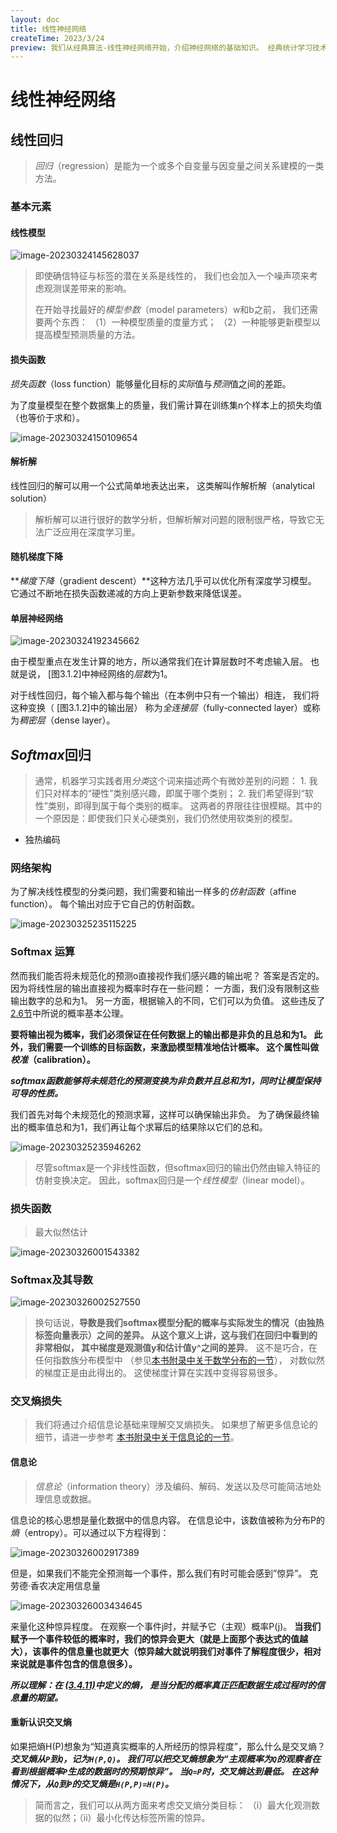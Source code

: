 ```yaml
---
layout: doc
title: 线性神经网络
createTime: 2023/3/24
preview: 我们从经典算法-线性神经网络开始，介绍神经网络的基础知识。 经典统计学习技术中的线性回归和softmax回归可以视为线性神经网络， 这些知识将为本书其他部分中更复杂的技术奠定基础。
---
```


# 线性神经网络

## 线性回归

> *回归*（regression）是能为一个或多个自变量与因变量之间关系建模的一类方法。

### 基本元素

#### 线性模型

![image-20230324145628037](https://raw.githubusercontent.com/Mistsink/image-host/main/img/image-20230324145628037.png)

> 即使确信特征与标签的潜在关系是线性的， 我们也会加入一个噪声项来考虑观测误差带来的影响。
>
> 在开始寻找最好的*模型参数*（model parameters）w和b之前， 我们还需要两个东西： （1）一种模型质量的度量方式； （2）一种能够更新模型以提高模型预测质量的方法。

#### 损失函数

*损失函数*（loss function）能够量化目标的*实际*值与*预测*值之间的差距。

为了度量模型在整个数据集上的质量，我们需计算在训练集n个样本上的损失均值（也等价于求和）。

![image-20230324150109654](https://raw.githubusercontent.com/Mistsink/image-host/main/img/image-20230324150109654.png)

#### 解析解

线性回归的解可以用一个公式简单地表达出来， 这类解叫作解析解（analytical solution）

> 解析解可以进行很好的数学分析，但解析解对问题的限制很严格，导致它无法广泛应用在深度学习里。

#### 随机梯度下降

***梯度下降*（gradient descent）**这种方法几乎可以优化所有深度学习模型。 它通过不断地在损失函数递减的方向上更新参数来降低误差。

#### 单层神经网络

![image-20230324192345662](https://raw.githubusercontent.com/Mistsink/image-host/main/img/image-20230324192345662.png)

由于模型重点在发生计算的地方，所以通常我们在计算层数时不考虑输入层。 也就是说， [图3.1.2]中神经网络的*层数*为1。

对于线性回归，每个输入都与每个输出（在本例中只有一个输出）相连， 我们将这种变换（ [图3.1.2]中的输出层） 称为*全连接层*（fully-connected layer）或称为*稠密层*（dense layer）。

## ***Softmax***回归

> 通常，机器学习实践者用*分类*这个词来描述两个有微妙差别的问题： 1. 我们只对样本的“硬性”类别感兴趣，即属于哪个类别； 2. 我们希望得到“软性”类别，即得到属于每个类别的概率。 这两者的界限往往很模糊。其中的一个原因是：即使我们只关心硬类别，我们仍然使用软类别的模型。

- 独热编码

### 网络架构

为了解决线性模型的分类问题，我们需要和输出一样多的*仿射函数*（affine function）。 每个输出对应于它自己的仿射函数。

![image-20230325235115225](https://raw.githubusercontent.com/Mistsink/image-host/main/img/image-20230325235115225.png)

### Softmax 运算

然而我们能否将未规范化的预测o直接视作我们感兴趣的输出呢？ 答案是否定的。 因为将线性层的输出直接视为概率时存在一些问题： 一方面，我们没有限制这些输出数字的总和为1。 另一方面，根据输入的不同，它们可以为负值。 这些违反了 [2.6节](https://zh.d2l.ai/chapter_preliminaries/probability.html#sec-prob)中所说的概率基本公理。

**要将输出视为概率，我们必须保证在任何数据上的输出都是非负的且总和为1。 此外，我们需要一个训练的目标函数，来激励模型精准地估计概率。 这个属性叫做*校准*（calibration）。**

***softmax函数能够将未规范化的预测变换为非负数并且总和为1，同时让模型保持 可导的性质。***

我们首先对每个未规范化的预测求幂，这样可以确保输出非负。 为了确保最终输出的概率值总和为1，我们再让每个求幂后的结果除以它们的总和。

![image-20230325235946262](https://raw.githubusercontent.com/Mistsink/image-host/main/img/image-20230325235946262.png)

> 尽管softmax是一个非线性函数，但softmax回归的输出仍然由输入特征的仿射变换决定。 因此，softmax回归是一个*线性模型*（linear model）。

### 损失函数

> 最大似然估计

![image-20230326001543382](https://raw.githubusercontent.com/Mistsink/image-host/main/img/image-20230326001543382.png)

### Softmax及其导数

![image-20230326002527550](https://raw.githubusercontent.com/Mistsink/image-host/main/img/image-20230326002527550.png)

> 换句话说，**导数是我们softmax模型分配的概率与实际发生的情况（由独热标签向量表示）之间的差异。 从这个意义上讲，这与我们在回归中看到的非常相似， 其中梯度是观测值y和估计值y^之间的差异**。 这不是巧合，在任何指数族分布模型中 （参见[本书附录中关于数学分布的一节](https://d2l.ai/chapter_appendix-mathematics-for-deep-learning/distributions.html)）， 对数似然的梯度正是由此得出的。 这使梯度计算在实践中变得容易很多。

### 交叉熵损失

> 我们将通过介绍信息论基础来理解交叉熵损失。 如果想了解更多信息论的细节，请进一步参考 [本书附录中关于信息论的一节](https://d2l.ai/chapter_appendix-mathematics-for-deep-learning/information-theory.html)。

#### 信息论

> *信息论*（information theory）涉及编码、解码、发送以及尽可能简洁地处理信息或数据。

信息论的核心思想是量化数据中的信息内容。 在信息论中，该数值被称为分布P的*熵*（entropy）。可以通过以下方程得到：

![image-20230326002917389](https://raw.githubusercontent.com/Mistsink/image-host/main/img/image-20230326002917389.png)

但是，如果我们不能完全预测每一个事件，那么我们有时可能会感到”惊异”。 克劳德·香农决定用信息量

![image-20230326003434645](https://raw.githubusercontent.com/Mistsink/image-host/main/img/image-20230326003434645.png)

来量化这种惊异程度。 在观察一个事件j时，并赋予它（主观）概率P(j)。 **当我们赋予一个事件较低的概率时，我们的惊异会更大（就是上面那个表达式的值越大），该事件的信息量也就更大（惊异越大就说明我们对事件了解程度很少，相对来说就是事件包含的信息很多）。**

 ***所以理解：在 [(3.4.11)](https://zh.d2l.ai/chapter_linear-networks/softmax-regression.html#equation-eq-softmax-reg-entropy)中定义的熵， 是当分配的概率真正匹配数据生成过程时的信息量的期望。***

#### 重新认识交叉熵

如果把熵H(P)想象为“知道真实概率的人所经历的惊异程度”，那么什么是交叉熵？ ***交叉熵从`P`到`Q`，记为`H(P,Q)`。 我们可以把交叉熵想象为“主观概率为`Q`的观察者在看到根据概率`P`生成的数据时的预期惊异”。 当`Q=P`时，交叉熵达到最低。 在这种情况下，从`Q`到`P`的交叉熵是`H(P,P)=H(P)`。***

> 简而言之，我们可以从两方面来考虑交叉熵分类目标： （i）最大化观测数据的似然；（ii）最小化传达标签所需的惊异。
